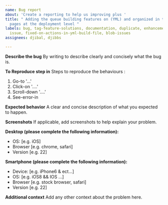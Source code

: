 ```yaml
---
name: Bug report
about: 'Create a reporting to help us improving plus '
title: " Adding the queue building features on (YML) and organized in the project
  pages at the deployment level "
labels: bug, tag-feature-solutions, documentation, duplicate, enhancement, good first
  issue, fixed-on-actions-in-yml-build-file, blob-issues
assignees: djibal, djibbs

---
```


**Describe the bug**
By writing to describe clearly and concisely what the bug is.

**To Reproduce step in**
Steps to reproduce the behaviours :
1. Go-to '...'
2. Click-on '....'
3. Scroll-down '....'
4. See-error-in

**Expected behavior**
A clear and concise description of what you expected to happen.

**Screenshots**
If applicable, add screenshots to help explain your problem.

**Desktop (please complete the following information):**
 - OS: [e.g. iOS]
 - Browser [e.g. chrome, safari]
 - Version [e.g. 22]

**Smartphone (please complete the following information):**
 - Device: [e.g. iPhone6 & ect...]
 - OS: [e.g. iOS8 && IOS ...]
 - Browser [e.g. stock browser, safari]
 - Version [e.g. 22]

**Additional context**
Add any other context about the problem here.
